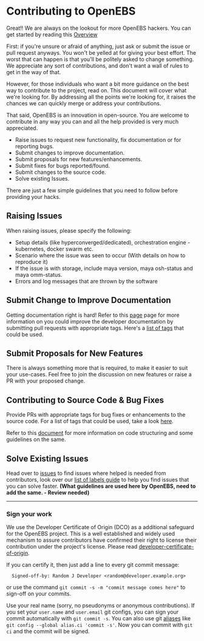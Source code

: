 # Contributing to OpenEBS

Great!! We are always on the lookout for more OpenEBS hackers. You can get started by reading this [Overview](./contribute/design/README.md)

First: if you're unsure or afraid of anything, just ask or submit the issue or pull request anyways. You won't be yelled at for giving your best effort. The worst that can happen is that you'll be politely asked to change something. We appreciate any sort of contributions, and don't want a wall of rules to get in the way of that.

However, for those individuals who want a bit more guidance on the best way to contribute to the project, read on. This document will cover what we're looking for. By addressing all the points we're looking for, it raises the chances we can quickly merge or address your contributions.

That said, OpenEBS is an innovation in open-source. You are welcome to contribute in any way you can and all the help provided is very much appreciated. 

- Raise issues to request new functionality, fix documentation or for reporting bugs.
- Submit changes to improve documentation. 
- Submit proposals for new features/enhancements.
- Submit fixes for bugs reported/found. 
- Submit changes to the source code.
- Solve existing Issues.

There are just a few simple guidelines that you need to follow before providing your hacks. 

## Raising Issues

When raising issues, please specify the following:
- Setup details (like hyperconverged/dedicated), orchestration engine - kubernetes, docker swarm etc. 
- Scenario where the issue was seen to occur (With details on how to reproduce it)
- If the issue is with storage, include maya version, maya osh-status and maya omm-status.
- Errors and log messages that are thrown by the software

## Submit Change to Improve Documentation

Getting documentation right is hard! Refer to this [page](./contribute/CONTRIBUTING-TO-DEVELOPER-DOC.md) page for more information on you could improve the developer documentation by submitting pull requests with appropriate tags. Here's a [list of tags](./contribute/labels-of-issues.md) that could be used. 


## Submit Proposals for New Features

There is always something more that is required, to make it easier to suit your use-cases. Feel free to join the discussion on new features or raise a PR with your proposed change. 

## Contributing to Source Code & Bug Fixes

Provide PRs with appropriate tags for bug fixes or enhancements to the source code. For a list of tags that could be used, take a look [here]((./contribute/labels-of-issues.md)).

Refer to this [document](./contribute/design/code-structuring.md) for more information on code structuring and some guidelines on the same.

## Solve Existing Issues
Head over to [issues](www.github.com/openebs/openebs/issues) to find issues where helped is needed from contributors, look over our [list of labels guide](./contribute/labels-of-issues.md) to help you find issues that you can solve faster. **(What guidelines are used here by OpenEBS, need to add the same. - Review needed)**

---
### Sign your work

We use the Developer Certificate of Origin (DCO) as a additional safeguard for the OpenEBS project. This is a well established and widely used mechanism to assure contributors have confirmed their right to license their contribution under the project's license. Please read [developer-certificate-of-origin](https://github.com/openebs/openebs/blob/master/contribute/developer-certificate-of-origin).

If you can certify it, then just add a line to every git commit message:

````
  Signed-off-by: Random J Developer <random@developer.example.org>
````
or use the command `git commit -s -m "commit message comes here"` to sign-off on your commits.

Use your real name (sorry, no pseudonyms or anonymous contributions). If you set your `user.name` and `user.email` git configs, you can sign your commit automatically with `git commit -s`. You can also use git [aliases](https://git-scm.com/book/tr/v2/Git-Basics-Git-Aliases) like `git config --global alias.ci 'commit -s'`. Now you can commit with `git ci` and the commit will be signed.

